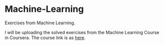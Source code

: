 # Machine-Learning
Exercises from Machine Learning.

I will be uploading the solved exercises from the Machine Learning Course in Coursera. The course link is as 
[here](https://www.coursera.org/learn/machine-learning/home/welcome).
